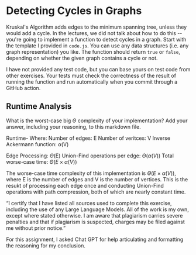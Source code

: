 # Detecting Cycles in Graphs

Kruskal's Algorithm adds edges to the minimum spanning tree, unless they would
add a cycle. In the lectures, we did not talk about how to do this -- you're
going to implement a function to detect cycles in a graph. Start with the
template I provided in `code.js`. You can use any data structures (i.e. any
graph representation) you like. The function should return `true` or `false`,
depending on whether the given graph contains a cycle or not.

I have not provided any test code, but you can base yours on test code from
other exercises. Your tests must check the correctness of the result of running
the function and run automatically when you commit through a GitHub action.

## Runtime Analysis

What is the worst-case big $\Theta$ complexity of your implementation? Add your
answer, including your reasoning, to this markdown file.

Runtime-
Where:
Number of edges: E
Number of veritces: V
Inverse Ackermann function: $\alpha$(V)

Edge Processing: $\Theta$(E)
Union-Find operations per edge: $\Theta(\alpha(V))$
Total worse-case time: $\Theta(E\times \alpha(V))$

The worse-case time complexity of this implementation is $\Theta(E \times \alpha(V))$, where E is the number of edges and V is the number of vertices. This is the resukt of processing each edge once and conducting Union-Find operations with path compression, both of which are nearly constant time.

“I certify that I have listed all sources used to complete this exercise, including the use
of any Large Language Models. All of the work is my own, except where stated
otherwise. I am aware that plagiarism carries severe penalties and that if plagiarism is
suspected, charges may be filed against me without prior notice.”

For this assignment, I asked Chat GPT for help articulating and formatting the reasoning for my conclusion.